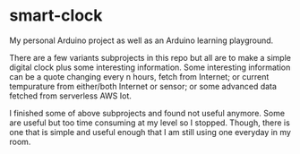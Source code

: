 # smart-clock
My personal Arduino project as well as an Arduino learning playground.

There are a few variants subprojects in this repo but all are to make a simple digital clock plus some interesting information.
Some interesting information can be a quote changing every n hours, fetch from Internet; or current tempurature from
either/both Internet or sensor; or some advanced data fetched from serverless AWS Iot.

I finished some of above subprojects and found not useful anymore. Some are useful but too time consuming at my level so I 
stopped. Though, there is one that is simple and useful enough that I am still using one everyday in my room. 
